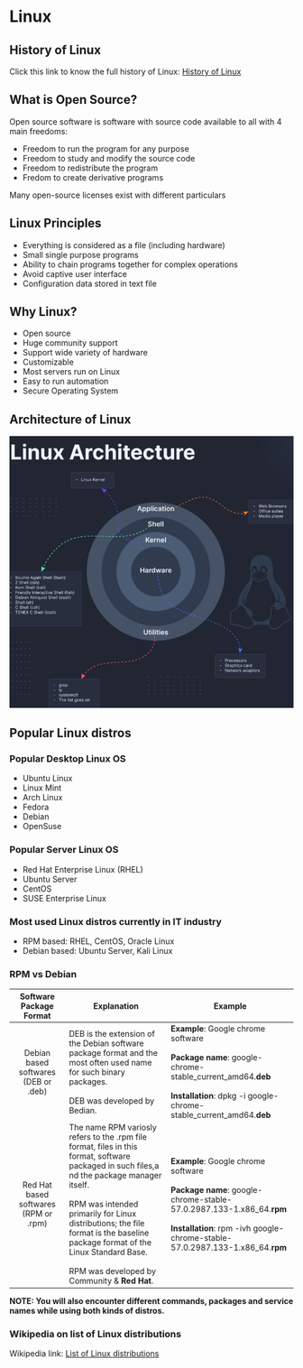# Linux

## History of Linux

Click this link to know the full history of Linux: <a href="https://en.wikipedia.org/wiki/History_of_Linux">History of Linux</a>

## What is Open Source?

Open source software is software with source code available to all with 4 main freedoms:

- Freedom to run the program for any purpose
- Freedom to study and modify the source code
- Freedom to redistribute the program
- Fredom to create derivative programs

Many open-source licenses exist with different particulars

## Linux Principles

- Everything is considered as a file (including hardware)
- Small single purpose programs
- Ability to chain programs together for complex operations
- Avoid captive user interface
- Configuration data stored in text file

## Why Linux?
- Open source
- Huge community support
- Support wide variety of hardware
- Customizable
- Most servers run on Linux
- Easy to run automation
- Secure Operating System

## Architecture of Linux

<img src="images/Linux_Architecture.png" alt="Architecture of Linux">

## Popular Linux distros

### Popular Desktop Linux OS

- Ubuntu Linux
- Linux Mint
- Arch Linux
- Fedora
- Debian
- OpenSuse

### Popular Server Linux OS

- Red Hat Enterprise Linux (RHEL)
- Ubuntu Server
- CentOS
- SUSE Enterprise Linux

### Most used Linux distros currently in IT industry

- RPM based: RHEL, CentOS, Oracle Linux
- Debian based: Ubuntu Server, Kali Linux

### RPM vs Debian

| **Software Package Format** | **Explanation** | **Example** |
|:---:|---|---|
| Debian based softwares (DEB or .deb)| DEB is the extension of the Debian software package format and the most often used name for such binary packages. <br><br> DEB was developed by Bedian. | **Example**: Google chrome software <br><br> **Package name**: google-chrome-stable_current_amd64.**deb** <br><br> **Installation**: dpkg -i google-chrome-stable_current_amd64.**deb** |
| Red Hat based softwares (RPM or .rpm)| The name RPM variosly refers to the .rpm file format, files in this format, software packaged in such files,a nd the package manager itself. <br><br> RPM was intended primarily for Linux distributions; the file format is the baseline package format of the Linux Standard Base. <br><br> RPM was developed by Community & **Red Hat**. | **Example**: Google chrome software <br><br> **Package name**: google-chrome-stable-57.0.2987.133-1.x86_64.**rpm** <br><br> **Installation**: rpm -ivh google-chrome-stable-57.0.2987.133-1.x86_64.**rpm** |

**NOTE: You will also encounter different commands, packages and service names while using both kinds of distros.**

### Wikipedia on list of Linux distributions

Wikipedia link: <a href="https://en.wikipedia.org/wiki/List_of_Linux_distributions">List of Linux distributions</a>